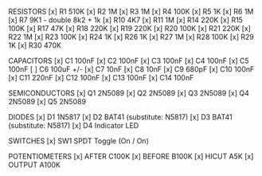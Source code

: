 RESISTORS
[x] R1 510K 
[x] R2 1M 
[x] R3 1M 
[x] R4 100K 
[x] R5 1K 
[x] R6 1M 
[x] R7 9K1 - double 8k2 + 1k
[x] R10 4K7 
[x] R11 1M 
[x] R14 220K 
[x] R15 100K 
[x] R17 47K 
[x] R18 220K 
[x] R19 220K 
[x] R20 100K 
[x] R21 220K 
[x] R22 1M 
[x] R23 100K 
[x] R24 1K
[x] R26 1K 
[x] R27 1M 
[x] R28 100K 
[x] R29 1K 
[x] R30 470K

CAPACITORS
[x] C1 100nF
[x] C2 100nF
[x] C3 100nF
[x] C4 100nF
[x] C5 100nF
[ ] C6 100uF +/-
[x] C7 10nF
[x] C8 10nF
[x] C9 680pF
[x] C10 100nF
[x] C11 220nF
[x] C12 100nF
[x] C13 100nF
[x] C14 100nF 

SEMICONDUCTORS
[x] Q1 2N5089 
[x] Q2 2N5089 
[x] Q3 2N5089 
[x] Q4 2N5089 
[x] Q5 2N5089

DIODES
[x] D1 1N5817
[x] D2 BAT41 (substitute: N5817)
[x] D3 BAT41 (substitute: N5817)
[x] D4 Indicator LED

SWITCHES
[x] SW1 SPDT Toggle (On / On)

POTENTIOMETERS
[x] AFTER C100K 
[x] BEFORE B100K 
[x] HICUT A5K 
[x] OUTPUT A100K

